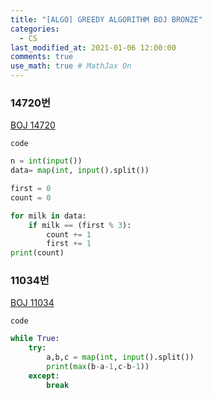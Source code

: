 ```yaml
---
title: "[ALGO] GREEDY ALGORITHM BOJ BRONZE"
categories: 
  - CS
last_modified_at: 2021-01-06 12:00:00
comments: true
use_math: true # MathJax On
---
```


### 14720번
[BOJ 14720](https://www.acmicpc.net/problem/14720)

`code`
```py
n = int(input())
data= map(int, input().split())

first = 0
count = 0

for milk in data:
	if milk == (first % 3):
		count += 1
		first += 1
print(count)
```

### 11034번
[BOJ 11034](https://www.acmicpc.net/problem/11034)

`code`
```py
while True:
    try:
        a,b,c = map(int, input().split())
        print(max(b-a-1,c-b-1))
    except:
        break
```
